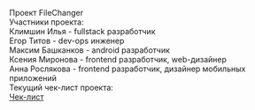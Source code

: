Проект FileChanger<br>
Участники проекта: <br>
Климшин Илья - fullstack разработчик<br>
Егор Титов - dev-ops инженер<br>
Максим Башканков - android разработчик<br>
Ксения Миронова - frontend разработчик, web-дизайнер<br>
Анна Рослякова - frontend разработчик, дизайнер мобильных приложений<br>
Текущий чек-лист проекта:<br>
<a targer="_blank" href="https://docs.google.com/spreadsheets/d/1h49uEmKwPTBKiXpwkRpMFN_725loeLRwnc7UVSvYLbY/edit?usp=sharing">Чек-лист</a>
